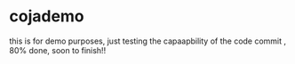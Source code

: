 # cojademo
this is for demo purposes, just testing the capaapbility of the code commit , 80% done, soon to finish!!
